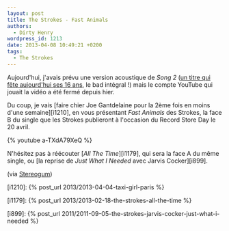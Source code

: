 ```yaml
---
layout: post
title: The Strokes - Fast Animals
authors:
  - Dirty Henry
wordpress_id: 1213
date: 2013-04-08 10:49:21 +0200
tags:
  - The Strokes
---
```


Aujourd'hui, j'avais prévu une version acoustique de _Song 2_
([un titre qui fête aujourd'hui ses 16 ans](http://officialblur.tumblr.com/post/47376848847/song-2-16-today),
le bad intégral !) mais le compte YouTube qui jouait la vidéo a été fermé depuis
hier.

Du coup, je vais [faire chier Joe Gantdelaine pour la 2ème fois en moins d'une
semaine][i1210], en vous présentant _Fast Animals_ des Strokes, la face B du
single que les Strokes publieront à l'occasion du Record Store Day le 20 avril.

{% youtube a-TXdA79XeQ %}

N'hésitez pas à réécouter [_All The Time_][i1179], qui sera la face A du même
single, ou [la reprise de _Just What I Needed_ avec Jarvis Cocker][i899].

(via [Stereogum](https://stereogum.com/1297372/the-strokes-fast-animals/mp3s/))

[i1210]: {% post_url 2013/2013-04-04-taxi-girl-paris %}

[i1179]: {% post_url 2013/2013-02-18-the-strokes-all-the-time %}

[i899]:
{% post_url 2011/2011-09-05-the-strokes-jarvis-cocker-just-what-i-needed %}
